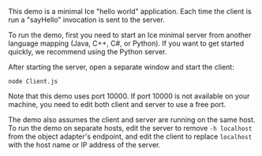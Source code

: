 This demo is a minimal Ice "hello world" application. Each time the
client is run a "sayHello" invocation is sent to the server.

To run the demo, first you need to start an Ice minimal server from
another language mapping (Java, C++, C#, or Python). If you want to
get started quickly, we recommend using the Python server.

After starting the server, open a separate window and start the
client:
```
node Client.js
```

Note that this demo uses port 10000. If port 10000 is not available on your
machine, you need to edit both client and server to use a free port.

The demo also assumes the client and server are running on the same host.
To run the demo on separate hosts, edit the server to remove `-h localhost`
from the object adapter's endpoint, and edit the client to replace `localhost`
with the host name or IP address of the server.
